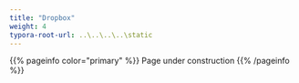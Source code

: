 ```yaml
---
title: "Dropbox"
weight: 4
typora-root-url: ..\..\..\..\static
---
```


{{% pageinfo color="primary" %}}
Page under construction
{{% /pageinfo %}}
